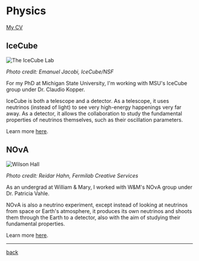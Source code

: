 # Physics

[My CV](https://drive.google.com/file/d/1ndvQ-TsbUX2X6WE4dJqKqG0fCQ8KFDAM/view?usp=sharing)

## IceCube

![The IceCube Lab](https://icecube.wisc.edu/wp-content/uploads/galleries/Landscapes/gal_Landscapes_icl_moonlight_RGB.jpg)

*Photo credit: Emanuel Jacobi, IceCube/NSF*

For my PhD at Michigan State University, I'm working with MSU's IceCube group under Dr. Claudio Kopper.

IceCube is both a telescope and a detector. As a telescope, it uses neutrinos (instead of light) to see very high-energy happenings very far away. As a detector, it allows the collaboration to study the fundamental properties of neutrinos themselves, such as their oscillation parameters.

Learn more [here](https://icecube.wisc.edu/).

## NOνA

![Wilson Hall](https://mod.fnal.gov/mod/stillphotos/2013/0100/13-0146-02D.jpg)

*Photo credit: Reidar Hahn, Fermilab Creative Services*

As an undergrad at William & Mary, I worked with W&M's NOνA group under Dr. Patricia Vahle.

NOνA is also a neutrino experiment, except instead of looking at neutrinos from space or Earth's atmosphere, it produces its own neutrinos and shoots them through the Earth to a detector, also with the aim of studying their fundamental properties.

Learn more [here](https://novaexperiment.fnal.gov/).

---

[back](./index.md)
